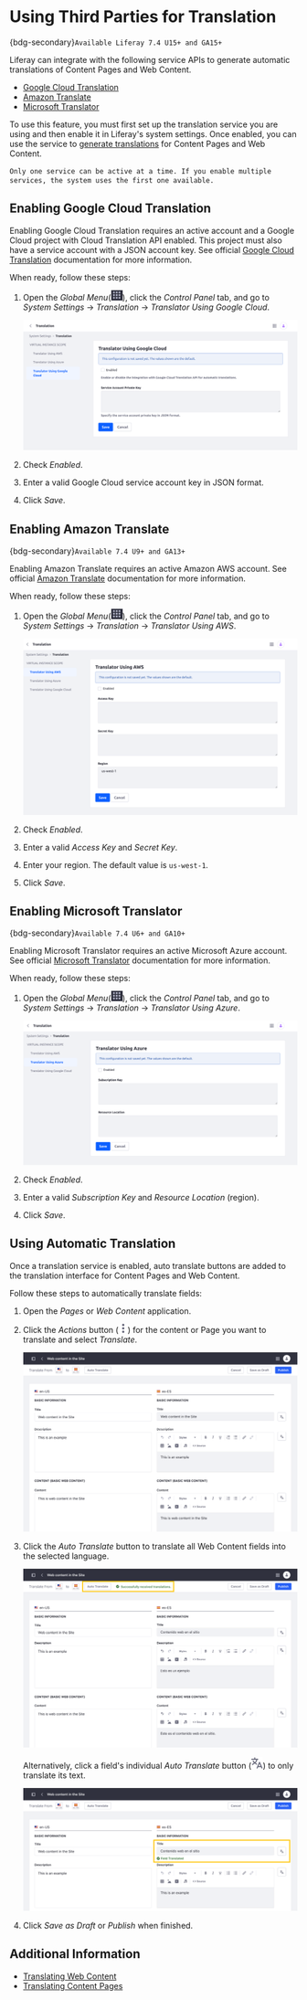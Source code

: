 # Using Third Parties for Translation

{bdg-secondary}`Available Liferay 7.4 U15+ and GA15+`

Liferay can integrate with the following service APIs to generate automatic translations of Content Pages and Web Content.

* [Google Cloud Translation](#enabling-google-cloud-translation)
* [Amazon Translate](#enabling-amazon-translate)
* [Microsoft Translator](#enabling-microsoft-translator)

To use this feature, you must first set up the translation service you are using and then enable it in Liferay's system settings. Once enabled, you can use the service to [generate translations](#using-automatic-translation) for Content Pages and Web Content.

```{important}
Only one service can be active at a time. If you enable multiple services, the system uses the first one available.
```

## Enabling Google Cloud Translation

Enabling Google Cloud Translation requires an active account and a Google Cloud project with Cloud Translation API enabled. This project must also have a service account with a JSON account key. See official [Google Cloud Translation](https://cloud.google.com/translate/docs/setup) documentation for more information.

When ready, follow these steps:

1. Open the *Global Menu*(![Global Menu](../../images/icon-applications-menu.png)), click the *Control Panel* tab, and go to *System Settings* &rarr; *Translation* &rarr; *Translator Using Google Cloud*.

   ![Go to Translator Using Google Cloud.](./using-third-parties-for-translation/images/01.png)

1. Check *Enabled*.

1. Enter a valid Google Cloud service account key in JSON format.

1. Click *Save*.

## Enabling Amazon Translate

{bdg-secondary}`Available 7.4 U9+ and GA13+`

Enabling Amazon Translate requires an active Amazon AWS account. See official [Amazon Translate](https://docs.aws.amazon.com/translate/latest/dg/what-is.html) documentation for more information.

When ready, follow these steps:

1. Open the *Global Menu*(![Global Menu](../../images/icon-applications-menu.png)), click the *Control Panel* tab, and go to *System Settings* &rarr; *Translation* &rarr; *Translator Using AWS*.

   ![Go to Translator Using AWS.](./using-third-parties-for-translation/images/02.png)

1. Check *Enabled*.

1. Enter a valid *Access Key* and *Secret Key*.

1. Enter your region. The default value is `us-west-1`.

1. Click *Save*.

## Enabling Microsoft Translator

{bdg-secondary}`Available 7.4 U6+ and GA10+`

Enabling Microsoft Translator requires an active Microsoft Azure account. See official [Microsoft Translator](https://docs.microsoft.com/en-us/azure/cognitive-services/translator/) documentation for more information.

When ready, follow these steps:

1. Open the *Global Menu*(![Global Menu](../../images/icon-applications-menu.png)), click the *Control Panel* tab, and go to *System Settings* &rarr; *Translation* &rarr; *Translator Using Azure*.

   ![Go to Translator Using Azure.](./using-third-parties-for-translation/images/03.png)

1. Check *Enabled*.

1. Enter a valid *Subscription Key* and *Resource Location* (region).

1. Click *Save*.

## Using Automatic Translation

Once a translation service is enabled, auto translate buttons are added to the translation interface for Content Pages and Web Content.

Follow these steps to automatically translate fields:

1. Open the *Pages* or *Web Content* application.

1. Click the *Actions* button (![Actions Button](../../images/icon-actions.png)) for the content or Page you want to translate and select *Translate*.

   ![Open the Web Content translation interface.](./using-third-parties-for-translation/images/04.png)

1. Click the *Auto Translate* button to translate all Web Content fields into the selected language.

   ![Click the top left Auto Translate button to translate all Web Content fields.](./using-third-parties-for-translation/images/05.png)

   Alternatively, click a field's individual *Auto Translate* button (![Auto Translate Button](../../images/icon-translate.png)) to only translate its text.

   ![Click a field's individual Auto Translate button to only translate its text.](./using-third-parties-for-translation/images/06.png)

1. Click *Save as Draft* or *Publish* when finished.

## Additional Information

* [Translating Web Content](./translating-web-content.md)
* [Translating Content Pages](./translating-content-pages.md)
